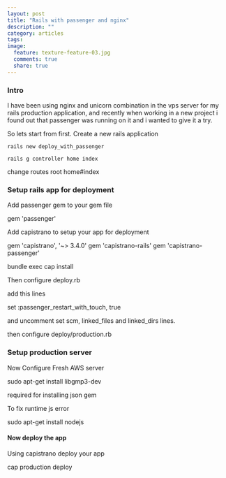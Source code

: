 ```yaml
---
layout: post
title: "Rails with passenger and nginx"
description: ""
category: articles
tags: 
image:
  feature: texture-feature-03.jpg
  comments: true
  share: true
---
```

### Intro

I have been using nginx and unicorn combination in the vps server for my rails production application, and recently when working in a new project i found out that passenger was running on it and i wanted to give it a try.

So lets start from first. Create a  new rails application
```
rails new deploy_with_passenger

rails g controller home index
```
change routes
root home#index
### Setup rails app for deployment

Add passenger gem to your gem file

gem 'passenger'

Add capistrano to setup your app for deployment

  gem 'capistrano', '~> 3.4.0'
  gem 'capistrano-rails'
  gem 'capistrano-passenger'


bundle exec cap install


Then configure deploy.rb

add this lines

set :passenger_restart_with_touch, true

and uncomment set scm, linked_files and linked_dirs lines.


then configure deploy/production.rb

### Setup production server



Now Configure Fresh AWS server

sudo apt-get install libgmp3-dev

required for installing json gem 

To fix runtime js error

sudo apt-get install nodejs





 
#### Now deploy the app

Using capistrano deploy your app

cap production deploy

